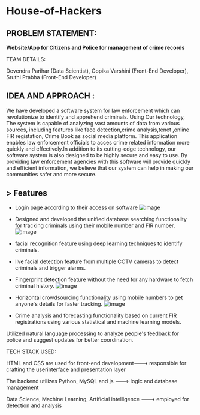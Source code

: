 # House-of-Hackers

## PROBLEM STATEMENT:

**Website/App for Citizens and Police for management of crime records**

TEAM DETAILS:

Devendra Parihar (Data Scientist),
Gopika Varshini (Front-End Developer),
Sruthi Prabha (Front-End Developer)

## IDEA AND APPROACH :

We have developed a software system for law enforcement which can revolutionize to identify and apprehend criminals. Using Our technology, The system is capable of analyzing vast amounts of data from various sources, including features like face detection,crime analysis,tenet ,online FIR registation, Crime Book as social media platform.
This application enables law enforcement officials to acces crime related information more quickly and effectively.In addition to its cutting-edge technology, our software system is also designed to be highly secure and easy to use.
By providing law enforcement agencies with this software will provide quickly and efficient information, we believe that our system can help in making our communities safer and more secure.

## > Features 
* Login page according to their access on software
![image](https://user-images.githubusercontent.com/54232149/232333722-17fcb5d8-f478-4658-8149-93fa13b1c675.png)

* Designed and developed the unified database searching functionality for tracking criminals using their mobile number and FIR number.
![image](https://user-images.githubusercontent.com/54232149/232333664-f05984fd-919e-4ea7-a97d-78ffdcdb19ff.png)

* facial recognition feature using deep learning techniques to identify criminals.
* live facial detection feature from multiple CCTV cameras to detect criminals and trigger alarms.

* Fingerprint detection feature without the need for any hardware to fetch criminal history.
![image](https://user-images.githubusercontent.com/54232149/232333917-c496c613-2b1d-4790-b194-1396dd1bbb0e.png)

* Horizontal crowdsourcing functionality using mobile numbers to get anyone's details for faster tracking.
![image](https://user-images.githubusercontent.com/54232149/232333948-62f1e2b4-9a08-4eda-a667-fc976923bf8f.png)

* Crime analysis and forecasting functionality based on current FIR registrations using various statistical and machine learning models.

Utilized natural language processing to analyze people's feedback for police and suggest updates for better coordination.



TECH STACK USED:

HTML and CSS are used for front-end development---> responsible for crafting the userinterface and presentation layer

The backend utilizes Python, MySQL and js ---> logic and database management 

Data Science, Machine Learning, Artificial intelligence ---> employed for detection and analysis


 
